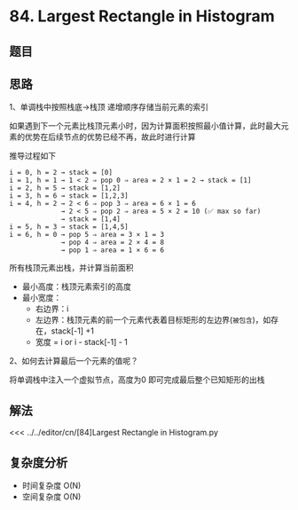 # 84. Largest Rectangle in Histogram

## 题目

<!--@include: ../../editor/cn/doc/content/[84]Largest Rectangle in Histogram.md-->

## 思路
1、单调栈中按照栈底->栈顶 递增顺序存储当前元素的索引

如果遇到下一个元素比栈顶元素小时，因为计算面积按照最小值计算，此时最大元素的优势在后续节点的优势已经不再，故此时进行计算

推导过程如下
```text
i = 0, h = 2 → stack = [0]
i = 1, h = 1 → 1 < 2 ⇒ pop 0 ⇒ area = 2 × 1 = 2 → stack = [1]
i = 2, h = 5 → stack = [1,2]
i = 3, h = 6 → stack = [1,2,3]
i = 4, h = 2 → 2 < 6 ⇒ pop 3 ⇒ area = 6 × 1 = 6
             → 2 < 5 ⇒ pop 2 ⇒ area = 5 × 2 = 10 (✅ max so far)
             → stack = [1,4]
i = 5, h = 3 → stack = [1,4,5]
i = 6, h = 0 → pop 5 ⇒ area = 3 × 1 = 3
             → pop 4 ⇒ area = 2 × 4 = 8
             → pop 1 ⇒ area = 1 × 6 = 6
```

所有栈顶元素出栈，并计算当前面积
- 最小高度：栈顶元素索引的高度
- 最小宽度：
  - 右边界：i
  - 左边界：栈顶元素的前一个元素代表着目标矩形的左边界(`被包含`)，如存在，stack[-1] +1 
  - 宽度 = i or i - stack[-1] - 1

2、如何去计算最后一个元素的值呢？

将单调栈中注入一个虚拟节点，高度为0 即可完成最后整个已知矩形的出栈


## 解法


<<< ../../editor/cn/[84]Largest Rectangle in Histogram.py


## 复杂度分析
- 时间复杂度 O(N)
- 空间复杂度 O(N)

